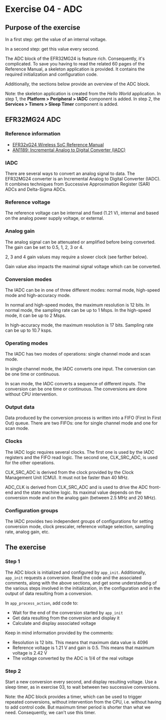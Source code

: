 # Exercise 04 - ADC

## Purpose of the exercise

In a first step: get the value of an internal voltage.

In a second step: get this value every second.

The ADC block of the EFR32MG24 is feature rich. Consequently, it's complicated. To save you having to read the related 60 pages of the Reference Manual, a skeleton application is provided. It contains the required initialization and configuration code.

Additionally, the sections below provide an overview of the ADC block.

Note: the skeleton application is created from the *Hello World* application. In step 1, the **Platform > Peripheral > IADC** component is added. In step 2, the **Services > Timers > Sleep Timer** component is added.

## EFR32MG24 ADC

### Reference information

* [EFR32xG24 Wireless SoC Reference Manual](https://www.silabs.com/documents/public/reference-manuals/efr32xg24-rm.pdf)
* [AN1189: Incremental Analog to Digital Converter (IADC)](https://www.silabs.com/documents/public/application-notes/an1189-efr32-iadc.pdf)

### IADC

There are several ways to convert an analog signal to data. The EFR32MG24 converter is an Incremental Analog to Digital Converter (IADC). It combines techniques from Successive Approximation Register (SAR) ADCs and Delta-Sigma ADCs.

### Reference voltage

The reference voltage can be internal and fixed (1.21 V), internal and based on the analog power supply voltage, or external.

### Analog gain

The analog signal can be attenuated or amplified before being converted. The gain can be set to 0.5, 1, 2, 3 or 4.

2, 3 and 4 gain values may require a slower clock (see farther below).

Gain value also impacts the maximal signal voltage which can be converted.

### Conversion modes

The IADC can be in one of three different modes: normal mode, high-speed mode and high-accuracy mode.

In normal and high-speed modes, the maximum resolution is 12 bits. In normal mode, the sampling rate can be up to 1 Msps. In the high-speed mode, it can be up to 2 Msps.

In high-accuracy mode, the maximum resolution is 17 bits. Sampling rate can be up to 10.7 ksps.

### Operating modes

The IADC has two modes of operations: single channel mode and scan mode.

In single channel mode, the IADC converts one input. The conversion can be one time or continuous.

In scan mode, the IADC converts a sequence of different inputs. The conversion can be one time or continuous. The conversions are done without CPU intervention.

### Output data

Data produced by the conversion process is written into a FIFO (First In First Out) queue. There are two FIFOs: one for single channel mode and one for scan mode.

### Clocks

The IADC logic requires several clocks. The first one is used by the IADC registers and the FIFO read logic. The second one, CLK_SRC_ADC, is used for the other operations.

CLK_SRC_ADC is derived from the clock provided by the Clock Management Unit (CMU). It must not be faster than 40 MHz.

ADC_CLK is derived from CLK_SRC_ADC and is used to drive the ADC front-end and the state machine logic. Its maximal value depends on the conversion mode and on the analog gain (between 2.5 MHz and 20 MHz).

### Configuration groups

The IADC provides two independent groups of configurations for setting conversion mode, clock prescaler, reference voltage selection, sampling rate, analog gain, etc.

## The exercise

### Step 1

The ADC block is initialized and configured by `app_init`. Additionally, `app_init` requests a conversion. Read the code and the associated comments, along with the above sections, and get some understanding of the various steps involved in the initialization, in the configuration and in the output of data resulting from a conversion.

In `app_process_action`, add code to:
* Wait for the end of the conversion started by `app_init`
* Get data resulting from the conversion and display it
* Calculate and display associated voltage

Keep in mind information provided by the comments:
* Resolution is 12 bits. This means that maximum data value is 4096
* Reference voltage is 1.21 V and gain is 0.5. This means that maximum voltage is 2.42 V
* The voltage converted by the ADC is 1/4 of the real voltage

### Step 2

Start a new conversion every second, and display resulting voltage. Use a sleep timer, as in exercise 03, to wait between two successive conversions.

Note: the ADC block provides a timer, which can be used to trigger repeated conversions, without intervention from the CPU, i.e. without having to add control code. But maximum timer period is shorter than what we need. Consequently, we can't use this timer.